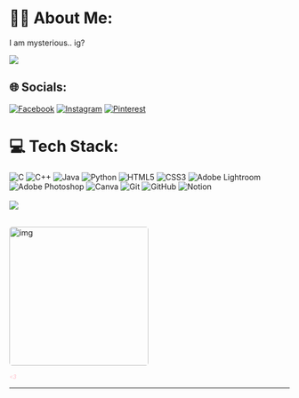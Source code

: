 
# 😶‍🌫️ About Me:
I am mysterious.. ig?

[![](https://visitcount.itsvg.in/api?id=shi-fa2003&icon=2&color=8)](https://visitcount.itsvg.in)

## 🌐 Socials:
[![Facebook](https://img.shields.io/badge/Facebook-%231877F2.svg?logo=Facebook&logoColor=white)](https://facebook.com/https://www.facebook.com/ANI.KA.244664) [![Instagram](https://img.shields.io/badge/Instagram-%23E4405F.svg?logo=Instagram&logoColor=white)](https://instagram.com/_fancy_dreamer_2.0) [![Pinterest](https://img.shields.io/badge/Pinterest-%23E60023.svg?logo=Pinterest&logoColor=white)](https://pinterest.com/anikashifa) 

# 💻 Tech Stack:
![C](https://img.shields.io/badge/c-%2300599C.svg?style=flat&logo=c&logoColor=white) ![C++](https://img.shields.io/badge/c++-%2300599C.svg?style=flat&logo=c%2B%2B&logoColor=white) ![Java](https://img.shields.io/badge/java-%23ED8B00.svg?style=flat&logo=openjdk&logoColor=white) ![Python](https://img.shields.io/badge/python-3670A0?style=flat&logo=python&logoColor=ffdd54) ![HTML5](https://img.shields.io/badge/html5-%23E34F26.svg?style=flat&logo=html5&logoColor=white) ![CSS3](https://img.shields.io/badge/css3-%231572B6.svg?style=flat&logo=css3&logoColor=white) ![Adobe Lightroom](https://img.shields.io/badge/Adobe%20Lightroom-31A8FF.svg?style=flat&logo=Adobe%20Lightroom&logoColor=white) ![Adobe Photoshop](https://img.shields.io/badge/adobe%20photoshop-%2331A8FF.svg?style=flat&logo=adobe%20photoshop&logoColor=white) ![Canva](https://img.shields.io/badge/Canva-%2300C4CC.svg?style=flat&logo=Canva&logoColor=white) ![Git](https://img.shields.io/badge/git-%23F05033.svg?style=flat&logo=git&logoColor=white) ![GitHub](https://img.shields.io/badge/github-%23121011.svg?style=flat&logo=github&logoColor=white) ![Notion](https://img.shields.io/badge/Notion-%23000000.svg?style=flat&logo=notion&logoColor=white)
<br/>
<br/>
![](https://github-readme-stats.vercel.app/api/top-langs/?username=shi-fa2003&theme=blue_navy&hide_border=false&include_all_commits=false&count_private=false&layout=compact)

<br/>

<body>
  <img
    src="https://i.ibb.co/37KfHmt/image.png"
    alt="img"
    style="border-radius: 5px"
    width="250px"
  />

  <i
    class="text"
    style="color: pink;font-size: 10px;cursor: pointer;"><3</i>
</body>


---
